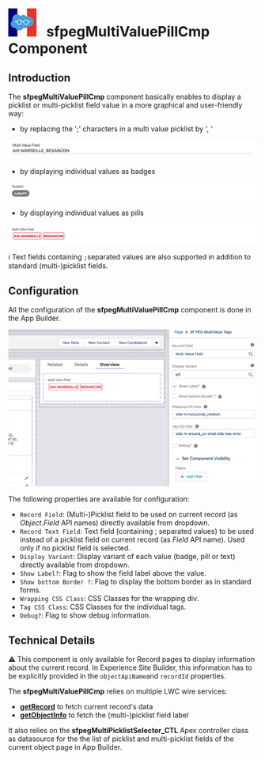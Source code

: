 # ![Logo](/media/Logo.png) &nbsp; **sfpegMultiValuePillCmp** Component

## Introduction

The **sfpegMultiValuePillCmp** component basically enables to display a picklist or multi-picklist
field value in a more graphical and user-friendly way:
* by replacing the ';' characters in a multi value picklist by ', '

![MultiValue Display in text mode](/media/sfpegMultiValuePillText.png)

* by displaying individual values as badges

![MultiValue Display in badge mode](/media/sfpegMultiValuePillBadge.png)

* by displaying individual values as pills

![MultiValue Display in pill mode](/media/sfpegMultiValuePillPill.png)

ℹ️ Text fields containing `;`separated values are also supported in addition to standard (multi-)picklist fields.

## Configuration

All the configuration of the **sfpegMultiValuePillCmp** component is done in the App Builder.

![File Manager configuration](/media/sfpegMultiValuePillConfig.png)

The following properties are available for configuration:
* `Record Field`: (Multi-)Picklist field to be used on current record (as _Object.Field_ API names) directly available from dropdown.
* `Record Text Field`:  Text field (containing ; separated values) to be used instead of a picklist field on current record (as _Field_ API name). Used only if no picklist field is selected.
* `Display Variant`: Display variant of each value (badge, pill or text)
directly available from dropdown.
* `Show Label?`: Flag to show the field label above the value.
* `Show bottom Border ?`: Flag to display the bottom border as in standard forms.
* `Wrapping CSS Class`: CSS Classes for the wrapping div.
* `Tag CSS Class`: CSS Classes for the individual tags.
* `Debug?`: Flag to show debug information.


## Technical Details

⚠️ This component is only available for Record pages to display information about the current record. In Experience Site Builder, this information has to be explicitly provided in the `objectApiName`and `recordId` properties.

The  **sfpegMultiValuePillCmp**  relies on multiple LWC wire services:
* **[getRecord](https://developer.salesforce.com/docs/component-library/documentation/en/lwc/lwc.reference_wire_adapters_record)** to fetch current record's data
* **[getObjectInfo](https://developer.salesforce.com/docs/component-library/documentation/en/lwc/lwc.reference_wire_adapters_object_info)** to fetch the (multi-)picklist field label

It also relies on the **sfpegMultiPicklistSelector_CTL** Apex controller class as datasource for the the list of picklist and 
multi-picklist fields of the current object page in App Builder.

